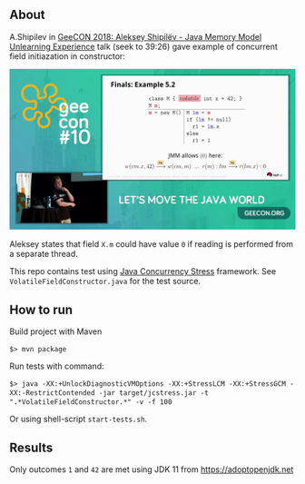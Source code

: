 ## About

A.Shipilev in [GeeCON 2018: Aleksey Shipilëv - Java Memory Model Unlearning Experience](https://youtu.be/TK-7GCCDF_I?t=2366)
talk (seek to 39:26) gave example of concurrent field initiazation in constructor:

![Talk screenshot](shipilev-talk-screenshot.png)

Aleksey states that field `X.m` could have value `0` if reading is performed
from a separate thread.

This repo contains test using [Java Concurrency Stress](https://github.com/openjdk/jcstress) framework.
See `VolatileFieldConstructor.java` for the test source.

## How to run

Build project with Maven

```shell
$> mvn package
```

Run tests with command:

```shell
$> java -XX:+UnlockDiagnosticVMOptions -XX:+StressLCM -XX:+StressGCM -XX:-RestrictContended -jar target/jcstress.jar -t ".*VolatileFieldConstructor.*" -v -f 100
```

Or using shell-script `start-tests.sh`.

## Results

Only outcomes `1` and `42` are met using JDK 11 from https://adoptopenjdk.net
